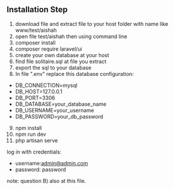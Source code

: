 ## Installation Step
1. download file and extract file to your host folder with name like
www/test/aishah
2. open file test/aishah then using command line
3. composer install
4. composer require laravel/ui
5. create your own database at your host
6. find file solitaire.sql at file you extract
7. export the sql to your database
8. In file ".env" replace this database configuration:

- DB_CONNECTION=mysql
- DB_HOST=127.0.0.1
- DB_PORT=3306
- DB_DATABASE=your_database_name
- DB_USERNAME=your_username
- DB_PASSWORD=your_db_password

9. npm install
10. npm run dev
11. php artisan serve

log in with credentials:
- username:admin@admin.com
- password: password

note: question B) also at this file.
